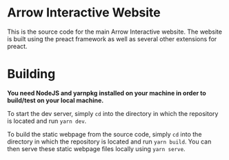 # Arrow Interactive Website

This is the source code for the main Arrow Interactive website. The website is built using the preact framework as well as several other extensions for preact.

# Building
**You need NodeJS and yarnpkg installed on your machine in order to build/test on your local machine.**

To start the dev server, simply `cd` into the directory in which the repository is located and run `yarn dev`.

To build the static webpage from the source code, simply `cd` into the directory in which the repository is located and run `yarn build`. You can then serve these static webpage files locally using `yarn serve`.

